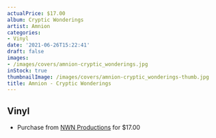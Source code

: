 ```yaml
---
actualPrice: $17.00
album: Cryptic Wonderings
artist: Amnion
categories:
- Vinyl
date: '2021-06-26T15:22:41'
draft: false
images:
- /images/covers/amnion-cryptic_wonderings.jpg
inStock: true
thumbnailImage: /images/covers/amnion-cryptic_wonderings-thumb.jpg
title: Amnion - Cryptic Wonderings
---
```


## Vinyl
* Purchase from [NWN Productions](http://shop.nwnprod.com/index.php?route=product/product&path=75&product_id=4542&sort=pd.name&order=ASC) for $17.00
